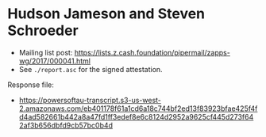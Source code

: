 # Hudson Jameson and Steven Schroeder

* Mailing list post: <https://lists.z.cash.foundation/pipermail/zapps-wg/2017/000041.html>
* See `./report.asc` for the signed attestation.

Response file:

* https://powersoftau-transcript.s3-us-west-2.amazonaws.com/eb401178f61a1cd6a18c744bf2ed13f83923bfae425f4fd4ad582661b442a8a47fd1ff3edef8e6c8124d2952a9625cf445d273f642af3b656dbfd9cb57bc0b4d
